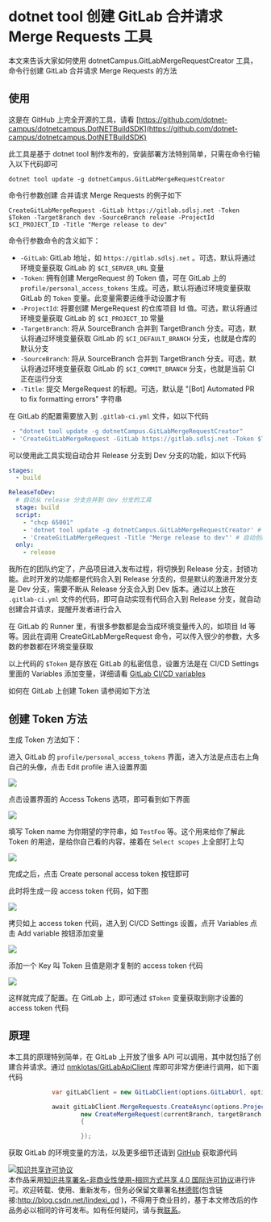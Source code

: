 # dotnet tool 创建 GitLab 合并请求 Merge Requests 工具

本文来告诉大家如何使用 dotnetCampus.GitLabMergeRequestCreator 工具，命令行创建 GitLab 合并请求 Merge Requests 的方法

<!--more-->
<!-- CreateTime:2021/11/29 8:52:59 -->

<!-- 发布 -->

## 使用

这是在 GitHub 上完全开源的工具，请看 [https://github.com/dotnet-campus/dotnetcampus.DotNETBuildSDK](https://github.com/dotnet-campus/dotnetcampus.DotNETBuildSDK)

此工具是基于 dotnet tool 制作发布的，安装部署方法特别简单，只需在命令行输入以下代码即可

```
dotnet tool update -g dotnetCampus.GitLabMergeRequestCreator
```

命令行参数创建 合并请求 Merge Requests 的例子如下

```
CreateGitLabMergeRequest -GitLab https://gitlab.sdlsj.net -Token $Token -TargetBranch dev -SourceBranch release -ProjectId $CI_PROJECT_ID -Title "Merge release to dev"
```

命令行参数命令的含义如下：

- `-GitLab`: GitLab 地址，如 `https://gitlab.sdlsj.net` 。可选，默认将通过环境变量获取 GitLab 的 `$CI_SERVER_URL` 变量
- `-Token`: 拥有创建 MergeRequest 的 Token 值，可在 GitLab 上的 `profile/personal_access_tokens` 生成。可选，默认将通过环境变量获取 GitLab 的 `Token` 变量。此变量需要运维手动设置才有
- `-ProjectId`: 将要创建 MergeRequest 的仓库项目 Id 值。可选，默认将通过环境变量获取 GitLab 的 `$CI_PROJECT_ID` 常量
- `-TargetBranch`: 将从 SourceBranch 合并到 TargetBranch 分支。可选，默认将通过环境变量获取 GitLab 的 `$CI_DEFAULT_BRANCH` 分支，也就是仓库的默认分支
- `-SourceBranch`: 将从 SourceBranch 合并到 TargetBranch 分支。可选，默认将通过环境变量获取 GitLab 的 `$CI_COMMIT_BRANCH` 分支，也就是当前 CI 正在运行分支
- `-Title`: 提交 MergeRequest 的标题。可选，默认是 "[Bot] Automated PR to fix formatting errors" 字符串

在 GitLab 的配置需要放入到 `.gitlab-ci.yml` 文件，如以下代码

```yml
 - "dotnet tool update -g dotnetCampus.GitLabMergeRequestCreator"
 - 'CreateGitLabMergeRequest -GitLab https://gitlab.sdlsj.net -Token $Token -TargetBranch dev -SourceBranch release -ProjectId $CI_PROJECT_ID -Title "Merge release to dev"'
```

可以使用此工具实现自动合并 Release 分支到 Dev 分支的功能，如以下代码

```yml
stages:
  - build

ReleaseToDev:
  # 自动从 release 分支合并到 dev 分支的工具
  stage: build
  script:
    - "chcp 65001"
    - 'dotnet tool update -g dotnetCampus.GitLabMergeRequestCreator' # 安装或更新工具
    - 'CreateGitLabMergeRequest -Title "Merge release to dev"' # 自动创建合并 Release 分支到 Dev 分支
  only:
    - release
```

我所在的团队约定了，产品项目进入发布过程，将切换到 Release 分支，封锁功能。此时开发的功能都是代码合入到 Release 分支的，但是默认的激进开发分支是 Dev 分支，需要不断从 Release 分支合入到 Dev 版本。通过以上放在 `.gitlab-ci.yml` 文件的代码，即可自动实现有代码合入到 Release 分支，就自动创建合并请求，提醒开发者进行合入

在 GitLab 的 Runner 里，有很多参数都是会当成环境变量传入的，如项目 Id 等等。因此在调用 CreateGitLabMergeRequest 命令，可以传入很少的参数，大多数的参数都在环境变量获取

以上代码的 `$Token` 是存放在 GitLab 的私密信息，设置方法是在 CI/CD Settings 里面的 Variables 添加变量，详细请看 [GitLab CI/CD variables](https://docs.gitlab.com/ee/ci/variables/ )

如何在 GitLab 上创建 Token 请参阅如下方法

## 创建 Token 方法

生成 Token 方法如下：

进入 GitLab 的 `profile/personal_access_tokens` 界面，进入方法是点击右上角自己的头像，点击 Edit profile 进入设置界面

<!-- ![](image/dotnet tool 创建 GitLab 合并请求 Merge Requests 工具/dotnet tool 创建 GitLab 合并请求 Merge Requests 工具1.png) -->

![](http://cdn.lindexi.site/lindexi%2F202111301957157005.jpg)

点击设置界面的 Access Tokens 选项，即可看到如下界面

<!-- ![](image/dotnet tool 创建 GitLab 合并请求 Merge Requests 工具/dotnet tool 创建 GitLab 合并请求 Merge Requests 工具0.png) -->

![](http://cdn.lindexi.site/lindexi%2F202111301956303214.jpg)

填写 Token name 为你期望的字符串，如 `TestFoo` 等。这个用来给你了解此 Token 的用途，是给你自己看的内容，接着在 `Select scopes` 上全部打上勾

<!-- ![](image/dotnet tool 创建 GitLab 合并请求 Merge Requests 工具/dotnet tool 创建 GitLab 合并请求 Merge Requests 工具2.png) -->

![](http://cdn.lindexi.site/lindexi%2F2021113020041198.jpg)

完成之后，点击 Create personal access token 按钮即可

此时将生成一段 access token 代码，如下图

<!-- ![](image/dotnet tool 创建 GitLab 合并请求 Merge Requests 工具/dotnet tool 创建 GitLab 合并请求 Merge Requests 工具3.png) -->

![](http://cdn.lindexi.site/lindexi%2F2021113020193779.jpg)

拷贝如上 access token 代码，进入到 CI/CD Settings 设置，点开 Variables 点击 Add variable 按钮添加变量

<!-- ![](image/dotnet tool 创建 GitLab 合并请求 Merge Requests 工具/dotnet tool 创建 GitLab 合并请求 Merge Requests 工具5.png) -->

![](http://cdn.lindexi.site/lindexi%2F202111302010107347.jpg)

添加一个 Key 叫 Token 且值是刚才复制的 access token 代码

<!-- ![](image/dotnet tool 创建 GitLab 合并请求 Merge Requests 工具/dotnet tool 创建 GitLab 合并请求 Merge Requests 工具6.png) -->

![](http://cdn.lindexi.site/lindexi%2F202111302011426983.jpg)

这样就完成了配置。在 GitLab 上，即可通过 `$Token` 变量获取到刚才设置的 access token 代码

## 原理

本工具的原理特别简单，在 GitLab 上开放了很多 API 可以调用，其中就包括了创建合并请求。通过 [nmklotas/GitLabApiClient](https://github.com/nmklotas/GitLabApiClient ) 库即可非常方便进行调用，如下面代码

```csharp
            var gitLabClient = new GitLabClient(options.GitLabUrl, options.GitLabToken);

            await gitLabClient.MergeRequests.CreateAsync(options.ProjectId,
                    new CreateMergeRequest(currentBranch, targetBranch, title)
                    {

                    });
```

获取 GitLab 的环境变量的方法，以及更多细节还请到 [GitHub](https://github.com/dotnet-campus/dotnetcampus.DotNETBuildSDK) 获取源代码

<a rel="license" href="http://creativecommons.org/licenses/by-nc-sa/4.0/"><img alt="知识共享许可协议" style="border-width:0" src="https://licensebuttons.net/l/by-nc-sa/4.0/88x31.png" /></a><br />本作品采用<a rel="license" href="http://creativecommons.org/licenses/by-nc-sa/4.0/">知识共享署名-非商业性使用-相同方式共享 4.0 国际许可协议</a>进行许可。欢迎转载、使用、重新发布，但务必保留文章署名[林德熙](http://blog.csdn.net/lindexi_gd)(包含链接:http://blog.csdn.net/lindexi_gd )，不得用于商业目的，基于本文修改后的作品务必以相同的许可发布。如有任何疑问，请与我[联系](mailto:lindexi_gd@163.com)。  
